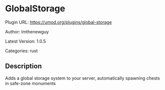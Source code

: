 # GlobalStorage

Plugin URL: https://umod.org/plugins/global-storage

Author: Imthenewguy

Latest Version: 1.0.5

Categories: rust

## Description

Adds a global storage system to your server, automatically spawning chests in safe-zone monuments
